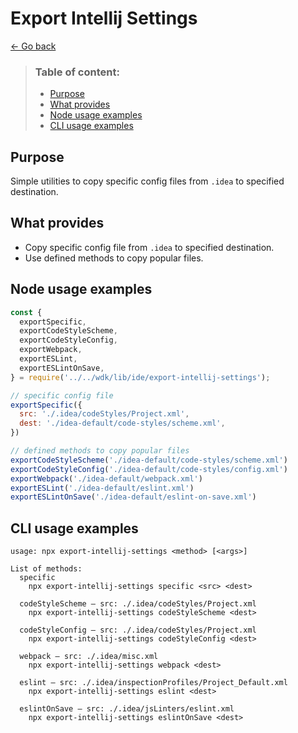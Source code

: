 Export Intellij Settings
==================

[← Go back](../README.md)

>  ### Table of content:
>  * [Purpose](#purpose)
>  * [What provides](#what-provides)
>  * [Node usage examples](#node-usage-examples)
>  * [CLI usage examples](#cli-usage-examples)

Purpose
---------

Simple utilities to copy specific config files from `.idea` to specified destination.

What provides
---------------

* Copy specific config file from `.idea` to specified destination.
* Use defined methods to copy popular files.

Node usage examples
----------------

```js
const { 
  exportSpecific, 
  exportCodeStyleScheme,
  exportCodeStyleConfig,
  exportWebpack,
  exportESLint,
  exportESLintOnSave,
} = require('../../wdk/lib/ide/export-intellij-settings');

// specific config file
exportSpecific({
  src: './.idea/codeStyles/Project.xml',
  dest: './idea-default/code-styles/scheme.xml',
})

// defined methods to copy popular files
exportCodeStyleScheme('./idea-default/code-styles/scheme.xml')
exportCodeStyleConfig('./idea-default/code-styles/config.xml')
exportWebpack('./idea-default/webpack.xml')
exportESLint('./idea-default/eslint.xml')
exportESLintOnSave('./idea-default/eslint-on-save.xml')
```


CLI usage examples
----------------

```
usage: npx export-intellij-settings <method> [<args>]

List of methods:
  specific
    npx export-intellij-settings specific <src> <dest>

  codeStyleScheme – src: ./.idea/codeStyles/Project.xml
    npx export-intellij-settings codeStyleScheme <dest>

  codeStyleConfig – src: ./.idea/codeStyles/Project.xml
    npx export-intellij-settings codeStyleConfig <dest>

  webpack – src: ./.idea/misc.xml
    npx export-intellij-settings webpack <dest>

  eslint – src: ./.idea/inspectionProfiles/Project_Default.xml
    npx export-intellij-settings eslint <dest>

  eslintOnSave – src: ./.idea/jsLinters/eslint.xml
    npx export-intellij-settings eslintOnSave <dest>
```
